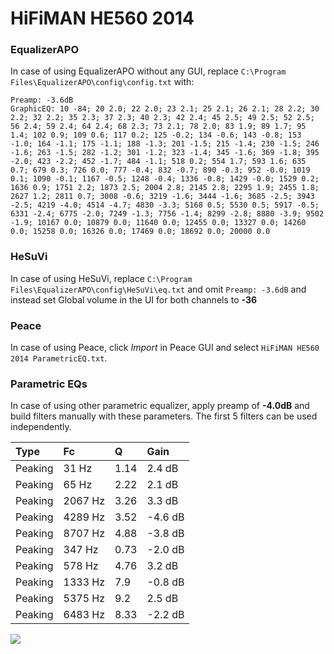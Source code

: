 # HiFiMAN HE560 2014

### EqualizerAPO
In case of using EqualizerAPO without any GUI, replace `C:\Program Files\EqualizerAPO\config\config.txt`
with:
```
Preamp: -3.6dB
GraphicEQ: 10 -84; 20 2.0; 22 2.0; 23 2.1; 25 2.1; 26 2.1; 28 2.2; 30 2.2; 32 2.2; 35 2.3; 37 2.3; 40 2.3; 42 2.4; 45 2.5; 49 2.5; 52 2.5; 56 2.4; 59 2.4; 64 2.4; 68 2.3; 73 2.1; 78 2.0; 83 1.9; 89 1.7; 95 1.4; 102 0.9; 109 0.6; 117 0.2; 125 -0.2; 134 -0.6; 143 -0.8; 153 -1.0; 164 -1.1; 175 -1.1; 188 -1.3; 201 -1.5; 215 -1.4; 230 -1.5; 246 -1.6; 263 -1.5; 282 -1.2; 301 -1.2; 323 -1.4; 345 -1.6; 369 -1.8; 395 -2.0; 423 -2.2; 452 -1.7; 484 -1.1; 518 0.2; 554 1.7; 593 1.6; 635 0.7; 679 0.3; 726 0.0; 777 -0.4; 832 -0.7; 890 -0.3; 952 -0.0; 1019 0.1; 1090 -0.1; 1167 -0.5; 1248 -0.4; 1336 -0.8; 1429 -0.0; 1529 0.2; 1636 0.9; 1751 2.2; 1873 2.5; 2004 2.8; 2145 2.8; 2295 1.9; 2455 1.8; 2627 1.2; 2811 0.7; 3008 -0.6; 3219 -1.6; 3444 -1.6; 3685 -2.5; 3943 -2.5; 4219 -4.0; 4514 -4.7; 4830 -3.3; 5168 0.5; 5530 0.5; 5917 -0.5; 6331 -2.4; 6775 -2.0; 7249 -1.3; 7756 -1.4; 8299 -2.8; 8880 -3.9; 9502 -1.9; 10167 0.0; 10879 0.0; 11640 0.0; 12455 0.0; 13327 0.0; 14260 0.0; 15258 0.0; 16326 0.0; 17469 0.0; 18692 0.0; 20000 0.0
```

### HeSuVi
In case of using HeSuVi, replace `C:\Program Files\EqualizerAPO\config\HeSuVi\eq.txt` and omit `Preamp:
-3.6dB` and instead set Global volume in the UI for both channels to **-36**

### Peace
In case of using Peace, click *Import* in Peace GUI and select `HiFiMAN HE560 2014 ParametricEQ.txt`.

### Parametric EQs
In case of using other parametric equalizer, apply preamp of **-4.0dB** and build filters manually with
these parameters. The first 5 filters can be used independently.

| Type    | Fc      |    Q | Gain    |
|:--------|:--------|:-----|:--------|
| Peaking | 31 Hz   | 1.14 | 2.4 dB  |
| Peaking | 65 Hz   | 2.22 | 2.1 dB  |
| Peaking | 2067 Hz | 3.26 | 3.3 dB  |
| Peaking | 4289 Hz | 3.52 | -4.6 dB |
| Peaking | 8707 Hz | 4.88 | -3.8 dB |
| Peaking | 347 Hz  | 0.73 | -2.0 dB |
| Peaking | 578 Hz  | 4.76 | 3.2 dB  |
| Peaking | 1333 Hz | 7.9  | -0.8 dB |
| Peaking | 5375 Hz | 9.2  | 2.5 dB  |
| Peaking | 6483 Hz | 8.33 | -2.2 dB |

![](https://raw.githubusercontent.com/jaakkopasanen/AutoEq/master/results/innerfidelity/sbaf-serious/HiFiMAN%20HE560%202014/HiFiMAN%20HE560%202014.png)